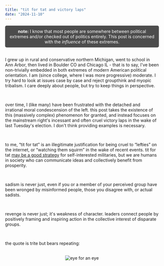 ```yaml
---
title: "tit for tat and victory laps"
date: "2024-11-10"
---
```



<div style="background-color: rgba(0, 0, 0, 0.7); color: white; padding: 10px; border-radius: 5px; backdrop-filter: blur(5px); text-align: center;">
  <strong>note:</strong> I know that most people are somewhere between political extremes and/or checked out of politics entirely. This post is concerned with the <em>influence</em> of these extremes.
</div>

<br>

I grew up in rural and conservative northern Michigan, went to school in Ann Arbor, then lived in Boulder CO and Chicago IL - that is to say, I've been non-trivially embedded in both extremes of modern American political orientation. I am (since college, where I was more progressive) moderate. I try hard to look at issues case by case and reject groupthink and myopic tribalism. I care deeply about people, but try to keep things in perspective.

<br>

over time, I (like many) have been frustrated with the detached and irrational moral condescension of the left. this post takes the existence of this (massively complex) phenomenon for granted, and instead focuses on the mainstream right's incessant and often cruel victory laps in the wake of last Tuesday's election. I don't think providing examples is necessary.


<br>

to me, “tit for tat” is an illegitimate justification for being cruel to “lefties” on the internet, or “watching them squirm” in the wake of recent events. tit for tat [may be a good strategy](https://youtu.be/mScpHTIi-kM?si=t42BlSP3QTlnkAwW) for self-interested militaries, but we are humans in society who can communicate ideas and collectively benefit from prosperity.


<br>

sadism is never just, even if you or a member of your perceived group have been wronged by misinformed people, those you disagree with, or actual sadists.


<br>

revenge is never just; it's weakness of character. leaders connect people by positively framing and inspiring action in the collective interest of disparate groups.


<br>

the quote is trite but bears repeating:

<br>

<center>
    <img src="/assets/images/eye-for-an-eye.jpg" alt="eye for an eye" />
</center>
